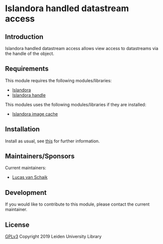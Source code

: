 # Islandora handled datastream access

## Introduction

Islandora handled datastream access allows view access to datastreams via the handle of the object.

## Requirements

This module requires the following modules/libraries:

* [Islandora](https://github.com/islandora/islandora)
* [Islandora handle](https://github.com/discoverygarden/islandora_handle)

This modules uses the following modules/libraries if they are installed:

* [Islandora image cache](https://github.com/discoverygarden/islandora_imagecache)

## Installation
 
Install as usual, see [this](https://drupal.org/documentation/install/modules-themes/modules-7) for further information.

## Maintainers/Sponsors

Current maintainers:

* [Lucas van Schaik](https://github.com/lucasvanschaik)

## Development

If you would like to contribute to this module, please contact the current maintainer.


## License

[GPLv3](LICENSE.txt)
Copyright 2019 Leiden University Library


